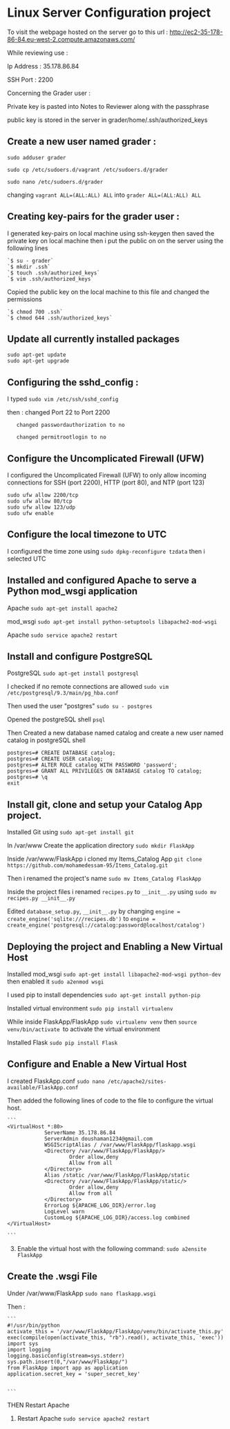 # Linux Server Configuration project
To visit the webpage hosted on the server go to this url :
http://ec2-35-178-86-84.eu-west-2.compute.amazonaws.com/

While reviewing use :

  Ip Address : 35.178.86.84
  
  SSH Port : 2200

Concerning the Grader user :

  Private key is pasted into Notes to Reviewer along with the passphrase
  
  public key is stored in the server in grader/home/.ssh/authorized_keys


## Create a new user named grader :

`sudo adduser grader`

`sudo cp /etc/sudoers.d/vagrant /etc/sudoers.d/grader`

`sudo nano /etc/sudoers.d/grader`

changing `vagrant ALL=(ALL:ALL) ALL` into `grader ALL=(ALL:ALL) ALL`

## Creating key-pairs for the grader user :
I generated key-pairs on local machine using ssh-keygen then saved the private key on local machine then i put the public on on the server using the following lines

	`$ su - grader`
	`$ mkdir .ssh`
	`$ touch .ssh/authorized_keys`
	`$ vim .ssh/authorized_keys`
	
Copied the public key on the local machine to this file and changed the permissions

	`$ chmod 700 .ssh`
	`$ chmod 644 .ssh/authorized_keys`
	

## Update all currently installed packages

	sudo apt-get update
	sudo apt-get upgrade

## Configuring the sshd_config :

I typed `sudo vim /etc/ssh/sshd_config`

then : changed Port 22 to Port 2200

       changed passwordauthorization to no
       
       changed permitrootlogin to no

## Configure the Uncomplicated Firewall (UFW)

I configured the Uncomplicated Firewall (UFW) to only allow incoming connections for SSH (port 2200), HTTP (port 80), and NTP (port 123)

	sudo ufw allow 2200/tcp
	sudo ufw allow 80/tcp
	sudo ufw allow 123/udp
	sudo ufw enable 
 
## Configure the local timezone to UTC

I configured the time zone using `sudo dpkg-reconfigure tzdata`
then i selected UTC

## Installed and configured Apache to serve a Python mod_wsgi application
Apache `sudo apt-get install apache2`

mod_wsgi `sudo apt-get install python-setuptools libapache2-mod-wsgi`

Apache `sudo service apache2 restart`

## Install and configure PostgreSQL
PostgreSQL `sudo apt-get install postgresql`

I checked if no remote connections are allowed `sudo vim /etc/postgresql/9.3/main/pg_hba.conf`

Then used the user "postgres" `sudo su - postgres`

Opened the postgreSQL shell `psql`

Then Created a new database named catalog  and create a new user named catalog in postgreSQL shell
	
	postgres=# CREATE DATABASE catalog;
	postgres=# CREATE USER catalog;
	postgres=# ALTER ROLE catalog WITH PASSWORD 'password';
	postgres=# GRANT ALL PRIVILEGES ON DATABASE catalog TO catalog;
	postgres=# \q
	exit
 
## Install git, clone and setup your Catalog App project.

Installed Git using `sudo apt-get install git`

In /var/www Create the application directory `sudo mkdir FlaskApp`

Inside /var/www/FlaskApp i cloned my Items_Catalog App `git clone https://github.com/mohamedessam-95/Items_Catalog.git`

Then i renamed the project's name `sudo mv Items_Catalog FlaskApp`

Inside the project files i renamed `recipes.py` to `__init__.py` using `sudo mv recipes.py __init__.py`

Edited `database_setup.py`, `__init__.py` by changing `engine = create_engine('sqlite:///recipes.db')` to `engine = create_engine('postgresql://catalog:password@localhost/catalog')`

## Deploying the project and Enabling a New Virtual Host

Installed mod_wsgi `sudo apt-get install libapache2-mod-wsgi python-dev` then enabled it `sudo a2enmod wsgi`

I used pip to install dependencies `sudo apt-get install python-pip`

Installed virtual environment `sudo pip install virtualenv`

While inside FlaskApp/FlaskApp `sudo virtualenv venv` then `source venv/bin/activate `to activate the virtual environment

Installed Flask `sudo pip install Flask`

## Configure and Enable a New Virtual Host

I created FlaskApp.conf `sudo nano /etc/apache2/sites-available/FlaskApp.conf`

Then added the following lines of code to the file to configure the virtual host. 
	
	```
	<VirtualHost *:80>
                ServerName 35.178.86.84
                ServerAdmin doushaman1234@gmail.com
                WSGIScriptAlias / /var/www/FlaskApp/flaskapp.wsgi
                <Directory /var/www/FlaskApp/FlaskApp/>
                        Order allow,deny
                        Allow from all
                </Directory>
                Alias /static /var/www/FlaskApp/FlaskApp/static
                <Directory /var/www/FlaskApp/FlaskApp/static/>
                        Order allow,deny
                        Allow from all
                </Directory>
                ErrorLog ${APACHE_LOG_DIR}/error.log
                LogLevel warn
                CustomLog ${APACHE_LOG_DIR}/access.log combined
	</VirtualHost>

	```
3. Enable the virtual host with the following command: `sudo a2ensite FlaskApp`

## Create the .wsgi File

Under /var/www/FlaskApp `sudo nano flaskapp.wsgi`

Then : 

	```
	#!/usr/bin/python
	activate_this = '/var/www/FlaskApp/FlaskApp/venv/bin/activate_this.py'
	exec(compile(open(activate_this, "rb").read(), activate_this, 'exec'))
	import sys
	import logging
	logging.basicConfig(stream=sys.stderr)
	sys.path.insert(0,"/var/www/FlaskApp/")
	from FlaskApp import app as application
	application.secret_key = 'super_secret_key'

	
	```

THEN Restart Apache
1. Restart Apache `sudo service apache2 restart `
